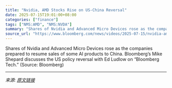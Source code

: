 ```yaml
---
title: "Nvidia, AMD Stocks Rise on US-China Reversal"
date: 2025-07-15T19:01:00+08:00
categories: ["finance"]
tags: ["NMS:AMD", "NMS:NVDA"]
summary: "Shares of Nvidia and Advanced Micro Devices rose as the companies prepared to resume sales of some AI products to China. Bloomberg’s Mike Shepard discusses the US policy reversal with Ed Ludlow on “Bl"
source_url: "https://www.bloomberg.com/news/videos/2025-07-15/nvidia-amd-stocks-rise-on-us-china-reversal-video"
---
```


Shares of Nvidia and Advanced Micro Devices rose as the companies prepared to resume sales of some AI products to China. Bloomberg’s Mike Shepard discusses the US policy reversal with Ed Ludlow on “Bloomberg Tech.” (Source: Bloomberg)

---

*来源: [原文链接](https://www.bloomberg.com/news/videos/2025-07-15/nvidia-amd-stocks-rise-on-us-china-reversal-video)*
